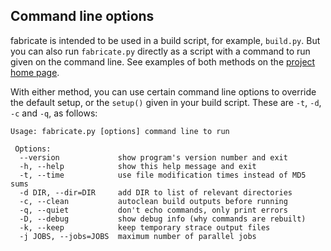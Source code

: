 ## Command line options ##

fabricate is intended to be used in a build script, for example, `build.py`. But you can also run `fabricate.py` directly as a script with a command to run given on the command line. See examples of both methods on the [project home page](http://code.google.com/p/fabricate/).

With either method, you can use certain command line options to override the default setup, or the `setup()` given in your build script. These are `-t`, `-d`, `-c` and `-q`, as follows:

```
Usage: fabricate.py [options] command line to run

 Options:
  --version             show program's version number and exit
  -h, --help            show this help message and exit
  -t, --time            use file modification times instead of MD5 sums
  -d DIR, --dir=DIR     add DIR to list of relevant directories
  -c, --clean           autoclean build outputs before running
  -q, --quiet           don't echo commands, only print errors
  -D, --debug           show debug info (why commands are rebuilt)
  -k, --keep            keep temporary strace output files
  -j JOBS, --jobs=JOBS  maximum number of parallel jobs
```